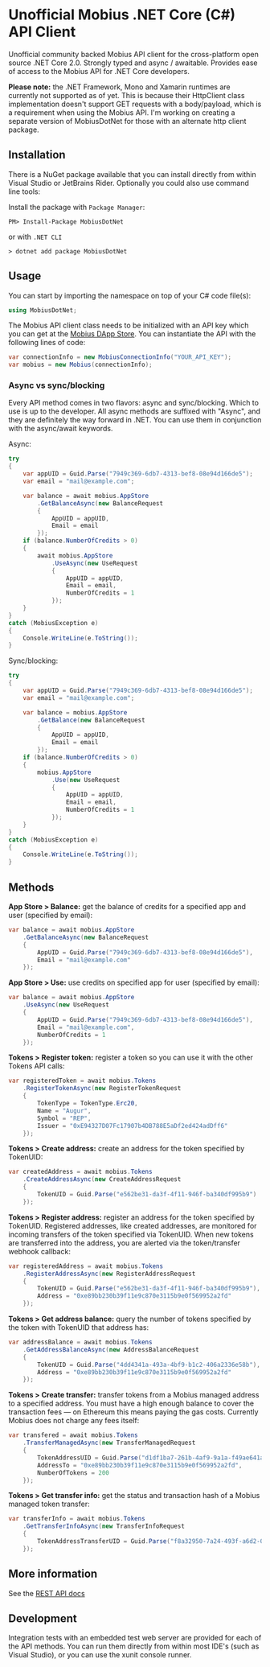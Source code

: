 # Unofficial Mobius .NET Core (C#) API Client

Unofficial community backed Mobius API client for the cross-platform open source .NET Core 2.0. Strongly typed and async / awaitable. Provides ease of access to the Mobius API for .NET Core developers.

**Please note:**
the .NET Framework, Mono and Xamarin runtimes are currently not supported as of yet. This is because their HttpClient class implementation doesn't support GET requests with a body/payload, which is a requirement when using the Mobius API. I'm working on creating a separate version of MobiusDotNet for those with an alternate http client package.

## Installation

There is a NuGet package available that you can install directly from within Visual Studio or JetBrains Rider. Optionally you could also use command line tools:

Install the package with `Package Manager`:
```
PM> Install-Package MobiusDotNet
```
or with `.NET CLI`
```
> dotnet add package MobiusDotNet
```

## Usage

You can start by importing the namespace on top of your C# code file(s):
```csharp
using MobiusDotNet;
```

The Mobius API client class needs to be initialized with an API key which you can get at the [Mobius DApp Store](https://mobius.network/store/developer). You can instantiate the API with the following lines of code:
```csharp
var connectionInfo = new MobiusConnectionInfo("YOUR_API_KEY");
var mobius = new Mobius(connectionInfo);
```

### Async vs sync/blocking

Every API method comes in two flavors: async and sync/blocking. Which to use is up to the developer. All async methods are suffixed with "Async", and they are definitely the way forward in .NET. You can use them in conjunction with the async/await keywords.

Async:
```csharp
try
{
    var appUID = Guid.Parse("7949c369-6db7-4313-bef8-08e94d166de5");
    var email = "mail@example.com";

    var balance = await mobius.AppStore
        .GetBalanceAsync(new BalanceRequest
        {
            AppUID = appUID,
            Email = email
        });
    if (balance.NumberOfCredits > 0)
    {
        await mobius.AppStore
            .UseAsync(new UseRequest
            {
                AppUID = appUID,
                Email = email,
                NumberOfCredits = 1
            });
    }
}
catch (MobiusException e)
{
    Console.WriteLine(e.ToString());
}
```

Sync/blocking:
```csharp
try
{
    var appUID = Guid.Parse("7949c369-6db7-4313-bef8-08e94d166de5");
    var email = "mail@example.com";

    var balance = mobius.AppStore
        .GetBalance(new BalanceRequest
        {
            AppUID = appUID,
            Email = email
        });
    if (balance.NumberOfCredits > 0)
    {
        mobius.AppStore
            .Use(new UseRequest
            {
                AppUID = appUID,
                Email = email,
                NumberOfCredits = 1
            });
    }
}
catch (MobiusException e)
{
    Console.WriteLine(e.ToString());
}
```


## Methods

**App Store > Balance:** get the balance of credits for a specified app and user (specified by email):
```csharp
var balance = await mobius.AppStore
    .GetBalanceAsync(new BalanceRequest
    {
        AppUID = Guid.Parse("7949c369-6db7-4313-bef8-08e94d166de5"),
        Email = "mail@example.com"
    });
```

**App Store > Use:** use credits on specified app for user (specified by email):
```csharp
var balance = await mobius.AppStore
    .UseAsync(new UseRequest
    {
        AppUID = Guid.Parse("7949c369-6db7-4313-bef8-08e94d166de5"),
        Email = "mail@example.com",
        NumberOfCredits = 1
    });
```

**Tokens > Register token:** register a token so you can use it with the other Tokens API calls:
```csharp
var registeredToken = await mobius.Tokens
    .RegisterTokenAsync(new RegisterTokenRequest
    {
        TokenType = TokenType.Erc20,
        Name = "Augur",
        Symbol = "REP",
        Issuer = "0xE94327D07Fc17907b4DB788E5aDf2ed424adDff6"
    });
```

**Tokens > Create address:** create an address for the token specified by TokenUID:
```csharp
var createdAddress = await mobius.Tokens
    .CreateAddressAsync(new CreateAddressRequest
    {
        TokenUID = Guid.Parse("e562be31-da3f-4f11-946f-ba340df995b9")
    });
```

**Tokens > Register address:** register an address for the token specified by TokenUID. Registered addresses, like created addresses, are monitored for incoming transfers of the token specified via TokenUID. When new tokens are transferred into the address, you are alerted via the token/transfer webhook callback:
```csharp
var registeredAddress = await mobius.Tokens
    .RegisterAddressAsync(new RegisterAddressRequest
    {
        TokenUID = Guid.Parse("e562be31-da3f-4f11-946f-ba340df995b9"),
        Address = "0xe89bb230b39f11e9c870e3115b9e0f569952a2fd"
    });
```

**Tokens > Get address balance:** query the number of tokens specified by the token with TokenUID that address has:
```csharp
var addressBalance = await mobius.Tokens
    .GetAddressBalanceAsync(new AddressBalanceRequest
    {
        TokenUID = Guid.Parse("4dd4341a-493a-4bf9-b1c2-406a2336e58b"),
        Address = "0xe89bb230b39f11e9c870e3115b9e0f569952a2fd"
    });
```

**Tokens > Create transfer:** transfer tokens from a Mobius managed address to a specified address. You must have a high enough balance to cover the transaction fees — on Ethereum this means paying the gas costs. Currently Mobius does not charge any fees itself:
```csharp
var transfered = await mobius.Tokens
    .TransferManagedAsync(new TransferManagedRequest
    {
        TokenAddressUID = Guid.Parse("d1df1ba7-261b-4af9-9a1a-f49ae641aa7a"),
        AddressTo = "0xe89bb230b39f11e9c870e3115b9e0f569952a2fd",
        NumberOfTokens = 200
    });
```

**Tokens > Get transfer info:** get the status and transaction hash of a Mobius managed token transfer:
```csharp
var transferInfo = await mobius.Tokens
    .GetTransferInfoAsync(new TransferInfoRequest
    {
        TokenAddressTransferUID = Guid.Parse("f8a32950-7a24-493f-a6d2-02d255f746b6")
    });
```

## More information

See the [REST API docs](https://mobius.network/docs/)

## Development

Integration tests with an embedded test web server are provided for each of the API methods. You can run them directly from within most IDE's (such as Visual Studio), or you can use the xunit console runner.
